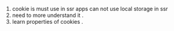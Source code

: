 1. cookie is must use in ssr apps can not use local storage in ssr 
2. need to more understand it .
3. learn properties of cookies .